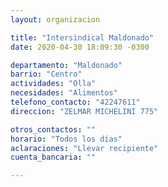 ```yaml
---
layout: organizacion

title: "Intersindical Maldonado"
date: 2020-04-30 18:09:30 -0300

departamento: "Maldonado"
barrio: "Centro"
actividades: "Olla"
necesidades: "Alimentos"
telefono_contacto: "42247611"
direccion: "ZELMAR MICHELINI 775"

otros_contactos: ""
horario: "Todos los días"
aclaraciones: "Llevar recipiente"
cuenta_bancaria: ""

---
```

